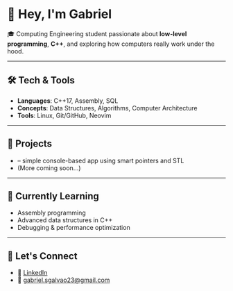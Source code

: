 # 👋 Hey, I'm Gabriel  

🎓 Computing Engineering student passionate about **low-level programming**, **C++**, and exploring how computers really work under the hood.  

---

## 🛠️ Tech & Tools
- **Languages**: C++17, Assembly, SQL  
- **Concepts**: Data Structures, Algorithms, Computer Architecture  
- **Tools**: Linux, Git/GitHub, Neovim  

---

## 📂 Projects
-  – simple console-based app using smart pointers and STL
- (More coming soon...)

---

## 🌱 Currently Learning
- Assembly programming  
- Advanced data structures in C++  
- Debugging & performance optimization  

---


## 🤝 Let's Connect
- 💼 [LinkedIn](https://www.linkedin.com/in/gabriel-santos-753479290/)
- 📧 gabriel.sgalvao23@gmail.com  
